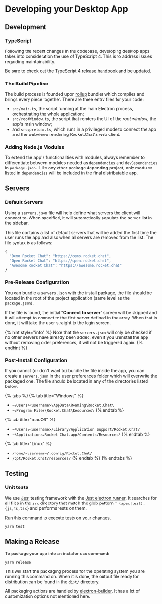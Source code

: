 # Developing your Desktop App

## Development

### TypeScript

Following the recent changes in the codebase, developing desktop apps takes into consideration the use of TypeScript 4. This is to address issues regarding maintainability.

Be sure to check out the [TypeScript 4 release handbook](https://www.typescriptlang.org/docs/handbook/release-notes/typescript-4-0.html) and be updated.

### The Build Pipeline

The build process is founded upon [rollup](https://rollupjs.org/) bundler which compiles and brings every piece together. There are three entry files for your code:

* `src/main.ts`, the script running at the main Electron process, orchestrating the whole application;
* `src/rootWindow.ts`, the script that renders the UI of the _root window_, the app's main window;
* and `src/preload.ts`, which runs in a privileged mode to connect the app and the webviews rendering Rocket.Chat's web client.

### Adding Node.js Modules

To extend the app's functionalities with modules, always remember to differentiate between modules needed as `dependencies` and `devDependencies` in `package.json.` Like any other package depending project, only modules listed in `dependencies` will be included in the final distributable app.

## Servers

### Default Servers

Using a `servers.json` file will help define what servers the client will connect to. When specified, it will automatically populate the server list in the sidebar.

This file contains a list of default servers that will be added the first time the user runs the app and also when all servers are removed from the list. The file syntax is as follows:

```javascript
{
  "Demo Rocket Chat": "https://demo.rocket.chat",
  "Open Rocket Chat": "https://open.rocket.chat",
  "Awesome Rocket Chat": "https://awesome.rocket.chat"
}
```

### Pre-Release Configuration

You can bundle a `servers.json` with the install package, the file should be located in the root of the project application (same level as the `package.json`).

If the file is found, the initial "**Connect to server**" screen will be skipped and it will attempt to connect to the first server defined in the array. When that is done, it will take the user straight to the login screen.&#x20;

{% hint style="info" %}
Note that the `servers.json` will only be checked if no other servers have already been added, even if you uninstall the app without removing older preferences, it will not be triggered again.
{% endhint %}

### Post-Install Configuration

If you cannot (or don't want to) bundle the file inside the app, you can create a `servers.json` in the user preferences folder which will overwrite the packaged one. The file should be located in any of the directories listed below.

{% tabs %}
{% tab title="Windows" %}
* `~\Users\<username>\AppData\Roaming\Rocket.Chat\`
* `~\Program Files\Rocket.Chat\Resources\`
{% endtab %}

{% tab title="macOS" %}
* `~/Users/<username>/Library/Application Support/Rocket.Chat/`
* `~/Applications/Rocket.Chat.app/Contents/Resources/`
{% endtab %}

{% tab title="Linux" %}
* `/home/<username>/.config/Rocket.Chat/`
* `/opt/Rocket.Chat/resources/`
{% endtab %}
{% endtabs %}

## Testing

### **Unit tests**

We use [Jest](https://jestjs.io/) testing framework with the [Jest electron runner](https://github.com/facebook-atom/jest-electron-runner). It searches for all files in the `src` directory that match the glob pattern `*.(spec|test).{js,ts,tsx}` and performs tests on them.

Run this command to execute tests on your changes.

```bash
yarn test
```

## Making a Release

To package your app into an installer use command:

```bash
yarn release
```

This will start the packaging process for the operating system you are running this command on. When it is done, the output file ready for distribution can be found in the `dist/` directory.

All packaging actions are handled by [electron-builder](https://www.electron.build/). It has a lot of customization options not mentioned here.

